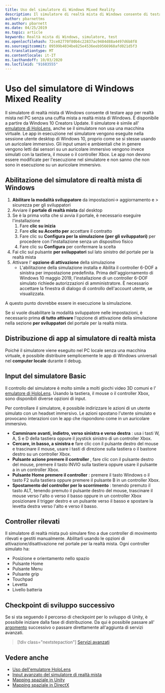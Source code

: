 ```yaml
---
title: Uso del simulatore di Windows Mixed Reality
description: Il simulatore di realtà mista di Windows consente di testare app per realtà mista nel PC senza una cuffia mista a realtà mista di Windows.
author: pbarnettms
ms.author: pbarnett
ms.date: 04/25/2019
ms.topic: article
keywords: Realtà mista di Windows, simulatore, test
ms.openlocfilehash: 72ce82770f80b6c22837ac9484d88a4497d6b8f8
ms.sourcegitcommit: 09599b4034be825e4536eeb9566968afd021d5f3
ms.translationtype: MT
ms.contentlocale: it-IT
ms.lasthandoff: 10/03/2020
ms.locfileid: "91683555"
---
```

# <a name="using-the-windows-mixed-reality-simulator"></a>Uso del simulatore di Windows Mixed Reality

Il simulatore di realtà mista di Windows consente di testare app per realtà mista nel PC senza una cuffia mista a realtà mista di Windows. È disponibile a partire da Windows 10 Creators Update. Il simulatore è simile all' [emulatore di HoloLens](using-the-hololens-emulator.md), anche se il simulatore non usa una macchina virtuale. Le app in esecuzione nel simulatore vengono eseguite nella sessione utente desktop di Windows 10, proprio come se si stesse usando un auricolare immersivo. Gli input umani e ambientali che in genere vengono letti dai sensori su un auricolare immersivo vengono invece simulati con la tastiera, il mouse o il controller Xbox. Le app non devono essere modificate per l'esecuzione nel simulatore e non sanno che non sono in esecuzione su un auricolare immersivo.

## <a name="enabling-the-windows-mixed-reality-simulator"></a>Abilitazione del simulatore di realtà mista di Windows

1. **Abilitare la modalità sviluppatore** da impostazioni-> aggiornamento e > sicurezza per gli sviluppatori
2. Avviare il **portale di realtà mista** dal desktop
3. Se è la prima volta che si avvia il portale, è necessario eseguire l'installazione
   1. Fare **clic su inizia**
   2. Fare **clic su Accetto per** accettare il contratto
   3. Fare clic su **Configura per la simulazione (per gli sviluppatori)** per procedere con l'installazione senza un dispositivo fisico
   4. Fare clic su **Configura** per confermare la scelta
4. Fai clic sul pulsante **per sviluppatori** sul lato sinistro del portale per la realtà mista
5. Attivare l' **opzione di attivazione** della simulazione
   * L'abilitazione della simulazione installa e Abilita il controller 6-DOF a sinistra per impostazione predefinita.  Prima dell'aggiornamento di Windows 10 maggio 2019, l'installazione di un controller 6-DOF simulato richiede autorizzazioni di amministratore.  È necessario accettare la finestra di dialogo di controllo dell'account utente, se visualizzata.

A questo punto dovrebbe essere in esecuzione la simulazione.

Se si vuole disabilitare la modalità sviluppatore nelle impostazioni, è necessario prima **di tutto attivare** l'opzione di attivazione della simulazione nella sezione **per sviluppatori** del portale per la realtà mista.

## <a name="deploying-apps-to-the-mixed-reality-simulator"></a>Distribuzione di app al simulatore di realtà mista

Poiché il simulatore viene eseguito nel PC locale senza una macchina virtuale, è possibile distribuire semplicemente le app di Windows universali nel **computer locale** durante il debug.

## <a name="basic-simulator-input"></a>Input del simulatore Basic

Il controllo del simulatore è molto simile a molti giochi video 3D comuni e l' [emulatore di HoloLens](using-the-hololens-emulator.md). Usando la tastiera, il mouse o il controller Xbox, sono disponibili diverse opzioni di input.

Per controllare il simulatore, è possibile indirizzare le azioni di un utente simulato con un headset immersivo. Le azioni spostano l'utente simulato e provocano interazioni con le app che rispondono come in un auricolare immersivo.
* **Camminare avanti, indietro, verso sinistra e verso destra** : usa i tasti W, A, S e D della tastiera oppure il joystick sinistro di un controller Xbox.
* **Cercare, in basso, a sinistra e** fare clic con il pulsante destro del mouse e trascinare il mouse, usare i tasti di direzione sulla tastiera o il bastone destro su un controller Xbox.
* **Pulsante azione premere il controller** , fare clic con il pulsante destro del mouse, premere il tasto INVIO sulla tastiera oppure usare il pulsante a in un controller Xbox.
* **Pulsante Home premere il controller** : premere il tasto Windows o il tasto F2 sulla tastiera oppure premere il pulsante B in un controller Xbox.
* **Spostamento del controller per lo scorrimento** : tenendo premuto il tasto ALT, tenendo premuto il pulsante destro del mouse, trascinare il mouse verso l'alto o verso il basso oppure in un controller Xbox posizionare il trigger destro e un pulsante verso il basso e spostare la levetta destra verso l'alto e verso il basso.

## <a name="tracked-controllers"></a>Controller rilevati

Il simulatore di realtà mista può simulare fino a due controller di movimento rilevati e gestiti manualmente. Abilitarli usando le opzioni di attivazione/disattivazione nel portale per la realtà mista. Ogni controller simulato ha:
* Posizione e orientamento nello spazio
* Pulsante Home
* Pulsante Menu
* Pulsante grip
* Touchpad
* Levetta
* Livello batteria

## <a name="next-development-checkpoint"></a>Checkpoint di sviluppo successivo

Se si sta seguendo il percorso di checkpoint per lo sviluppo di Unity, è possibile iniziare dalla fase di distribuzione. Da qui è possibile passare all' [argomento](../../develop/unity/unity-development-overview.md#4-deploying-to-a-device-or-emulator) successivo o passare direttamente all'aggiunta di servizi avanzati.

> [!div class="nextstepaction"]
> [Servizi avanzati](../../develop/unity/unity-development-overview.md#5-adding-services)


## <a name="see-also"></a>Vedere anche
* [Uso dell'emulatore HoloLens](using-the-hololens-emulator.md)
* [Input avanzato del simulatore di realtà mista](advanced-hololens-emulator-and-mixed-reality-simulator-input.md)
* [Mapping spaziale in Unity](../../develop/unity/spatial-mapping-in-unity.md)
* [Mapping spaziale in DirectX](../../develop/native/spatial-mapping-in-directx.md)
